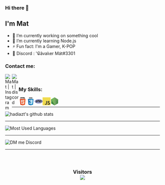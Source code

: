 ### Hi there 👋

## I'm Mat
- 🔭 I’m currently working on something cool
- 🌱 I’m currently learning  Node.js
- ⚡ Fun fact: I'm a Gamer, K-POP
- 👯 Discord : '₢ãvalιer Mát#3301


### Contact me:

[<img align="left" alt="Mat | Instagram" width="22px" src="https://cdn.jsdelivr.net/npm/simple-icons@v3/icons/instagram.svg" />][instagram]
[<img align="left" alt="Mat | discord" width="22px" src="https://cdn.jsdelivr.net/npm/simple-icons@v3/icons/discord.svg" />][discord]

<br />

### My Skills:

[<img align="left" alt="HTML" title="HTML" width="26px" src="https://raw.githubusercontent.com/github/explore/80688e429a7d4ef2fca1e82350fe8e3517d3494d/topics/html/html.png" />][github]
[<img align="left" alt="CSS" title="CSS" width="26px" src="https://raw.githubusercontent.com/github/explore/80688e429a7d4ef2fca1e82350fe8e3517d3494d/topics/css/css.png" />][github]
[<img align="left" alt="PHP" title="PHP" width="26px" src="https://raw.githubusercontent.com/github/explore/80688e429a7d4ef2fca1e82350fe8e3517d3494d/topics/php/php.png" />][github]
[<img align="left" alt="JavaScript" title="JavaScript" width="26px" src="https://raw.githubusercontent.com/github/explore/80688e429a7d4ef2fca1e82350fe8e3517d3494d/topics/javascript/javascript.png" />][github]
[<img align="left" alt="Node.js" title="Node.js" width="26px" src="https://raw.githubusercontent.com/github/explore/80688e429a7d4ef2fca1e82350fe8e3517d3494d/topics/nodejs/nodejs.png" />][github]

<br />

---

![hadiazt's github stats](https://github-readme-stats.vercel.app/api?username=matmaz1382&show_icons=true&theme=radical)

---

![Most Used Languages](https://github-readme-stats.vercel.app/api/top-langs/?username=matmaz1382&layout=compact&theme=radical)

---

![DM me Discord](https://discord.c99.nl/widget/theme-2/451679643595177994.png)
    
[github]: https://github.com/matmaz1382
[Instagram]: https://www.instagram.com/mat_.xp/
[Server]: https://discord.gg/cicada
[discord]: dsc.bio/thexp

---

<h3 align="center"> 
<br>
<br>
Visitors<br>
<img src="https://profile-counter.glitch.me/matmaz1382/count.svg" />
</h3>
<br>
<br>  
